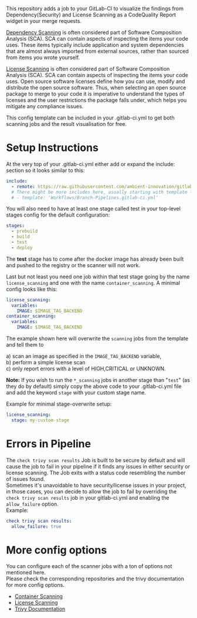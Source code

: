 This repository adds a job to your GitLab-CI to visualize the findings from Dependency(Security) and License Scanning as a CodeQuality Report widget in your merge requests.

[Dependency Scanning](https://github.com/ambient-innovation/gitlab-trivy-security-checks) is often considered part of Software Composition Analysis (SCA). SCA can contain aspects of inspecting the items your code uses. These items typically include application and system dependencies that are almost always imported from external sources, rather than sourced from items you wrote yourself.

[License Scanning](https://github.com/ambient-innovation/gitlab-trivy-license-checks) is often considered part of Software Composition Analysis (SCA). SCA can contain aspects of inspecting the items your code uses. Open source software licenses define how you can use, modify and distribute the open source software. Thus, when selecting an open source package to merge to your code it is imperative to understand the types of licenses and the user restrictions the package falls under, which helps you mitigate any compliance issues.

This config template can be included in your .gitlab-ci.yml to get both scanning jobs and the result visualisation for free.

# Setup Instructions
At the very top of your .gitlab-ci.yml either add or expand the include: section so it looks similar to this:  
```yaml
include:
  - remote: https://raw.githubusercontent.com/ambient-innovation/gitlab-trivy-checks/main/gitlab-trivy-checks.yaml
  # There might be more includes here, usually starting with template like the following:
  # - template: 'Workflows/Branch-Pipelines.gitlab-ci.yml'
```

You will also need to have at least one stage called test in your top-level stages config for the default configuration:  
```yaml
stages:
  - prebuild
  - build
  - test
  - deploy
```

The **test** stage has to come after the docker image has already been built and pushed to the registry or the scanner will not work.

Last but not least you need one job within that test stage going by the name `license_scanning` and one with the name `container_scanning`. A minimal config looks like this:  
```yaml
license_scanning:
  variables:
    IMAGE: $IMAGE_TAG_BACKEND
container_scanning:
  variables:
    IMAGE: $IMAGE_TAG_BACKEND    
```

The example shown here will overwrite the `scanning` jobs from the template and tell them to

a) scan an image as specified in the `IMAGE_TAG_BACKEND` variable,\
b) perform a simple license scan\
c) only report errors with a level of HIGH,CRITICAL or UNKNOWN. 

**Note:** If you wish to run the `*_scanning` jobs in another stage than "`test`" (as they do by default) simply copy the above code to your .gitlab-ci.yml file and add the keyword `stage` with your custom stage name.

Example for minimal stage-overwrite setup:

```yaml
license_scanning:
  stage: my-custom-stage
```

# Errors in Pipeline
The `check trivy scan results` Job is built to be secure by default and will cause the job to fail in your pipeline if it finds any issues in either security or license scanning. The Job exits with a status code resembling the number of issues found.  
Sometimes it's unavoidable to have security/license issues in your project, in those cases, you can decide to allow the job to fail by overriding the `check trivy scan results` job in your gitlab-ci.yml and enabling the `allow_failure` option.  
Example:  
```yaml
check trivy scan results:
  allow_failure: true
```

# More config options
You can configure each of the scanner jobs with a ton of options not mentioned here.   
Please check the corresponding repositories and the trivy documentation for more config options.
* [Container Scanning](https://github.com/ambient-innovation/gitlab-trivy-security-checks)
* [License Scanning](https://github.com/ambient-innovation/gitlab-trivy-license-checks)
* [Trivy Documentation](https://aquasecurity.github.io/trivy/)
